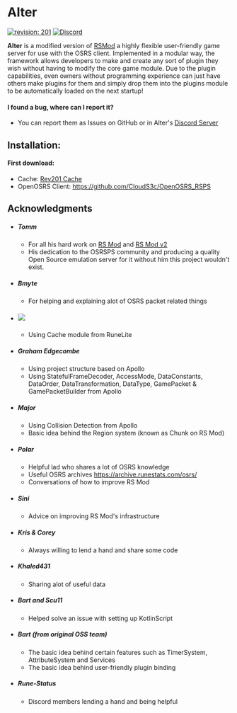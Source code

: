 # Alter
[![revision: 201][rev-badge]][patch] [![Discord](https://badgen.net/badge/icon/discord?icon=discord&label)](https://discord.gg/QTpECWN6)

**Alter** is a modified version of [RSMod](https://github.com/Tomm0017/rsmod) a highly flexible user-friendly game server for use with the OSRS client. Implemented in a modular way,
the framework allows developers to make and create any sort of plugin they wish without having to modify the core game module.
Due to the plugin capabilities, even owners without programming experience can just have others make plugins for them and simply drop them into the plugins module to be automatically loaded on the next startup!

#### I found a bug, where can I report it?
- You can report them as Issues on GitHub or in Alter's [Discord Server](https://discord.gg/kdhBuRaduw)

## Installation:

#### First download:
* Cache: [Rev201 Cache](https://archive.runestats.com/osrs/2021-11-24-rev201-2.tar.gz)
* OpenOSRS Client: https://github.com/CloudS3c/OpenOSRS_RSPS

## Acknowledgments

* ##### Tomm
  - For all his hard work on [RS Mod](https://github.com/Tomm0017/rsmod/) and [RS Mod v2](https://github.com/rsmod/rsmod)
  - His dedication to the OSRSPS community and producing a quality Open Source emulation server for it without him this project wouldn't exist.
* ##### Bmyte
    - For helping and explaining alot of OSRS packet related things
* ##### [![](https://jitpack.io/v/runelite/runelite.svg)](https://jitpack.io/#runelite/runelite)
  - Using Cache module from RuneLite
* ##### Graham Edgecombe
  - Using project structure based on Apollo
  - Using StatefulFrameDecoder, AccessMode, DataConstants, DataOrder, DataTransformation, DataType, GamePacket & GamePacketBuilder from Apollo
* ##### Major
  - Using Collision Detection from Apollo
  - Basic idea behind the Region system (known as Chunk on RS Mod)
* ##### Polar
  - Helpful lad who shares a lot of OSRS knowledge
  - Useful OSRS archives https://archive.runestats.com/osrs/
  - Conversations of how to improve RS Mod
* ##### Sini
  - Advice on improving RS Mod's infrastructure
* ##### Kris & Corey
  - Always willing to lend a hand and share some code
* ##### Khaled431
  - Sharing alot of useful data
* ##### Bart and Scu11
  - Helped solve an issue with setting up KotlinScript
* ##### Bart (from original OSS team)
  - The basic idea behind certain features such as TimerSystem, AttributeSystem and Services
  - The basic idea behind user-friendly plugin binding
* ##### Rune-Status
  - Discord members lending a hand and being helpful

[patch]: https://oldschool.runescape.wiki/w/Update:Revenant_Caves_%26_Deadman_Changes
[rev-badge]: https://img.shields.io/badge/Revision-201-blueviolet
[license-badge]: https://img.shields.io/badge/license-ISC-informational
